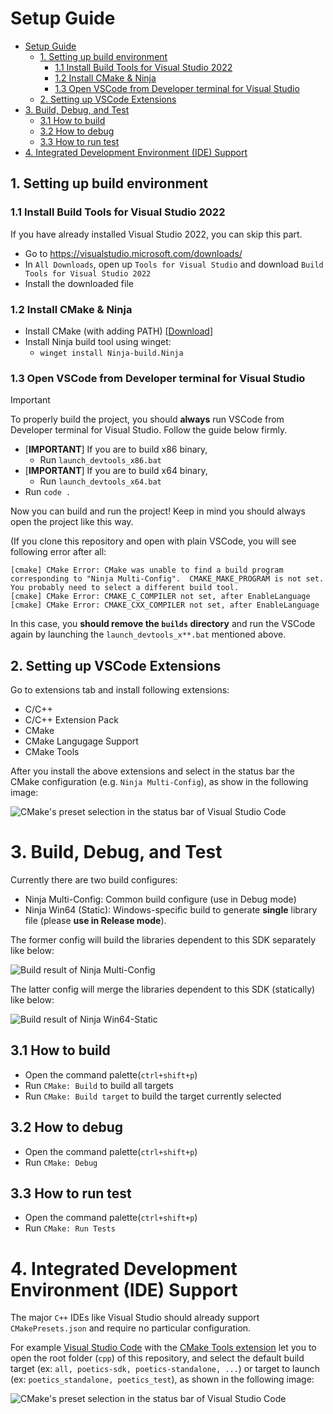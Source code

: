 # Setup Guide

- [Setup Guide](#setup-guide)
  - [1. Setting up build environment](#1-setting-up-build-environment)
    - [1.1 Install Build Tools for Visual Studio 2022](#11-install-build-tools-for-visual-studio-2022)
    - [1.2 Install CMake \& Ninja](#12-install-cmake--ninja)
    - [1.3 Open VSCode from Developer terminal for Visual Studio](#13-open-vscode-from-developer-terminal-for-visual-studio)
  - [2. Setting up VSCode Extensions](#2-setting-up-vscode-extensions)
- [3. Build, Debug, and Test](#3-build-debug-and-test)
  - [3.1 How to build](#31-how-to-build)
  - [3.2 How to debug](#32-how-to-debug)
  - [3.3 How to run test](#33-how-to-run-test)
- [4. Integrated Development Environment (IDE) Support](#4-integrated-development-environment-ide-support)


## 1. Setting up build environment

### 1.1 Install Build Tools for Visual Studio 2022

If you have already installed Visual Studio 2022, you can skip this part.

- Go to https://visualstudio.microsoft.com/downloads/
- In `All Downloads`, open up `Tools for Visual Studio` and download `Build Tools for Visual Studio 2022`
- Install the downloaded file

### 1.2 Install CMake & Ninja

- Install CMake (with adding PATH) [[Download](https://cmake.org/download/)]
- Install Ninja build tool using winget:
  - `winget install Ninja-build.Ninja`

### 1.3 Open VSCode from Developer terminal for Visual Studio

> [!IMPORTANT]
> To properly build the project, you should **always** run VSCode from Developer terminal for Visual Studio.
> Follow the guide below firmly.

- [**IMPORTANT**] If you are to build x86 binary,
  - Run `launch_devtools_x86.bat`
- [**IMPORTANT**] If you are to build x64 binary,
  - Run `launch_devtools_x64.bat`
- Run `code .`

Now you can build and run the project! Keep in mind you should always open the project like this way.

(If you clone this repository and open with plain VSCode, you will see following error after all:

```
[cmake] CMake Error: CMake was unable to find a build program corresponding to "Ninja Multi-Config".  CMAKE_MAKE_PROGRAM is not set.  You probably need to select a different build tool.
[cmake] CMake Error: CMAKE_C_COMPILER not set, after EnableLanguage
[cmake] CMake Error: CMAKE_CXX_COMPILER not set, after EnableLanguage
```

In this case, you **should remove the `builds` directory** and run the VSCode again by launching the `launch_devtools_x**.bat` mentioned above.

## 2. Setting up VSCode Extensions

Go to extensions tab and install following extensions:

- C/C++
- C/C++ Extension Pack
- CMake
- CMake Langugage Support
- CMake Tools

After you install the above extensions and select in the status bar the CMake configuration (e.g. `Ninja Multi-Config`), as show in the following image:

![CMake's preset selection in the status bar of Visual Studio Code](../img/vscode_cmakepresets_selection.png)

# 3. Build, Debug, and Test

Currently there are two build configures:

* Ninja Multi-Config: Common build configure (use in Debug mode)
* Ninja Win64 (Static): Windows-specific build to generate **single** library file (please **use in Release mode**).

The former config will build the libraries dependent to this SDK separately like below:

![Build result of Ninja Multi-Config](../img/ninja-multi-config.png)

The latter config will merge the libraries dependent to this SDK (statically) like below:

![Build result of Ninja Win64-Static](../img/ninja-win64-static.png)

## 3.1 How to build

- Open the command palette(`ctrl+shift+p`)
- Run `CMake: Build` to build all targets
- Run `CMake: Build target` to build the target currently selected

## 3.2 How to debug

- Open the command palette(`ctrl+shift+p`)
- Run `CMake: Debug`

## 3.3 How to run test

- Open the command palette(`ctrl+shift+p`)
- Run `CMake: Run Tests`

# 4. Integrated Development Environment (IDE) Support

The major `C++` IDEs like Visual Studio should already support `CMakePresets.json` and require no particular configuration.

For example [Visual Studio Code](https://code.visualstudio.com/) with the [CMake Tools extension](https://marketplace.visualstudio.com/items?itemName=ms-vscode.cmake-tools) let you to open the root folder (`cpp`) of this repository, and select the default build target (ex: `all, poetics-sdk, poetics-standalone, ...`) or target to launch (ex: `poetics_standalone, poetics_test`), as shown in the following image:

![CMake's preset selection in the status bar of Visual Studio Code](../img/vscode_cmakepresets_selection.png)
